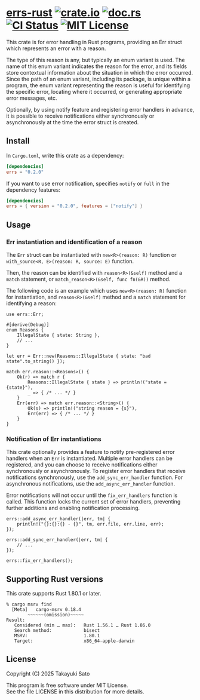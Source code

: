 # [errs-rust][repo-url] [![crate.io][crateio-img]][crateio-url] [![doc.rs][docrs-img]][docrs-url] [![CI Status][ci-img]][ci-url] [![MIT License][mit-img]][mit-url]

This crate is for error handling in Rust programs, providing an Err struct which represents an error with a reason.

The type of this reason is any, but typically an enum variant is used. The name of this enum variant indicates the reason for the error, and its fields store contextual information about the situation in which the error occurred. Since the path of an enum variant, including its package, is unique within a program, the enum variant representing the reason is useful for identifying the specific error, locating where it occurred, or generating appropriate error messages, etc.

Optionally, by using notify feature and registering error handlers in advance, it is possible to receive notifications either synchronously or asynchronously at the time the error struct is created.

## Install

In `Cargo.toml`, write this crate as a dependency:

```toml
[dependencies]
errs = "0.2.0"
```

If you want to use error notification, specifies `notify` or `full` in the dependency features:

```toml
[dependencies]
errs = { version = "0.2.0", features = ["notify"] }
```

## Usage

### Err instantiation and identification of a reason

The `Err` struct can be instantiated with `new<R>(reason: R)` function or
`with_source<R, E>(reason: R, source: E)` function.

Then, the reason can be identified with `reason<R>(&self)` method and a `match` statement,
or `match_reason<R>(&self, func fn(&R))` method.

The following code is an example which uses `new<R>(reason: R)` function for instantiation,
and `reason<R>(&self)` method and a `match` statement for identifying a reason:

```
use errs::Err;

#[derive(Debug)]
enum Reasons {
    IllegalState { state: String },
    // ...
}

let err = Err::new(Reasons::IllegalState { state: "bad state".to_string() });

match err.reason::<Reasons>() {
    Ok(r) => match r {
        Reasons::IllegalState { state } => println!("state = {state}"),
        _ => { /* ... */ }
    }
    Err(err) => match err.reason::<String>() {
        Ok(s) => println!("string reason = {s}"),
        Err(err) => { /* ... */ }
    }
}
```

### Notification of Err instantiations

This crate optionally provides a feature to notify pre-registered error handlers when an `Err`
is instantiated.
Multiple error handlers can be registered, and you can choose to receive notifications either
synchronously or asynchronously.
To register error handlers that receive notifications synchronously, use the
`add_sync_err_handler` function.
For asynchronous notifications, use the `add_async_err_handler` function.

Error notifications will not occur until the `fix_err_handlers` function is called.
This function locks the current set of error handlers, preventing further additions and
enabling notification processing.

```
errs::add_async_err_handler(|err, tm| {
    println!("{}:{}:{} - {}", tm, err.file, err.line, err);
});

errs::add_sync_err_handler(|err, tm| {
    // ...
});

errs::fix_err_handlers();
```

## Supporting Rust versions

This crate supports Rust 1.80.1 or later.

```
% cargo msrv find
  [Meta]   cargo-msrv 0.18.4
        ~~~~~~(omission)~~~~~
Result:
   Considered (min … max):   Rust 1.56.1 … Rust 1.86.0
   Search method:            bisect
   MSRV:                     1.80.1
   Target:                   x86_64-apple-darwin
```

## License

Copyright (C) 2025 Takayuki Sato

This program is free software under MIT License.<br>
See the file LICENSE in this distribution for more details.


[repo-url]: https://github.com/sttk/errs-rust
[crateio-img]: https://img.shields.io/badge/crate.io-ver.0.2.0-fc8d62?logo=rust
[crateio-url]: https://crates.io/crates/errs
[docrs-img]: https://img.shields.io/badge/doc.rs-errs-66c2a5?logo=docs.rs
[docrs-url]: https://docs.rs/errs
[ci-img]: https://github.com/sttk/errs-rust/actions/workflows/rust.yml/badge.svg?branch=main
[ci-url]: https://github.com/sttk/errs-rust/actions?query=branch%3Amain
[mit-img]: https://img.shields.io/badge/license-MIT-green.svg
[mit-url]: https://opensource.org/licenses/MIT
